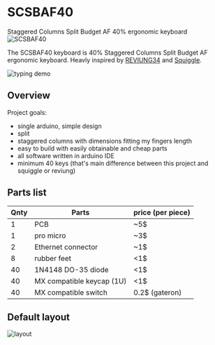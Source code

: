 # SCSBAF40
Staggered Columns Split Budget AF 40% ergonomic keyboard
![SCSBAF40](https://github.com/SzymonGoldberg/scsbaf40/blob/main/images/126826374_380927173123551_3231730020191401292_n.jpg)

The SCSBAF40 keyboard is 40% Staggered Columns Split Budget AF ergonomic keyboard.
Heavly inspired by [REVIUNG34](https://github.com/gtips/reviung) and [Squiggle](https://github.com/ibnuda/Squiggle).

![typing demo](https://www.youtube.com/watch?v=xkb4R93yoao)

## Overview

Project goals:
- single arduino, simple design
- split
- staggered columns with dimensions fitting my fingers length
- easy to build with easily obtainable and cheap parts
- all software written in arduino IDE
- minimum 40 keys (that's main difference between this project and squiggle or reviung)

## Parts list

| Qnty | Parts | price (per piece) |
| --- | --- | --- |
| 1 | PCB | ~5$ |
| 1 | pro micro | ~3$ |
| 2 | Ethernet connector | ~1$ |
| 8 | rubber feet | <1$ |
| 40 | 1N4148 DO-35 diode | <1$ |
| 40 | MX compatible keycap (1U) | <1$ |
| 40 | MX compatible switch | 0.2$ (gateron) |

## Default layout
![layout](https://github.com/SzymonGoldberg/scsbaf40/blob/main/images/keyboard-layout.jpg)